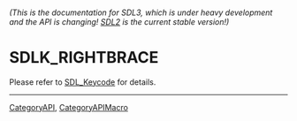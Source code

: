 ###### (This is the documentation for SDL3, which is under heavy development and the API is changing! [SDL2](https://wiki.libsdl.org/SDL2/) is the current stable version!)
# SDLK_RIGHTBRACE

Please refer to [SDL_Keycode](SDL_Keycode) for details.

----
[CategoryAPI](CategoryAPI), [CategoryAPIMacro](CategoryAPIMacro)

